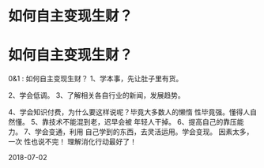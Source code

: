 # 如何自主变现生财？

# 如何自主变现生财？

0&1 : 如何自主变现生财？ 1、学本事，先让肚子里有货。

2、学会低调。 3、了解相关各自行业的新闻，发展趋势。

4、学会知识付费，为什么要这样说呢？毕竟大多数人的懒惰 性毕竟强。懂得人自然懂。 5、靠技术不能混到老，迟早会被 年轻人干掉。 6、提高自己的靠压能力。 7、学会变通，利用 自己学到的东西，去灵活运用。学会变现。 因素太多，一次 性也说不完！ 理解消化行动最好了！

2018-07-02